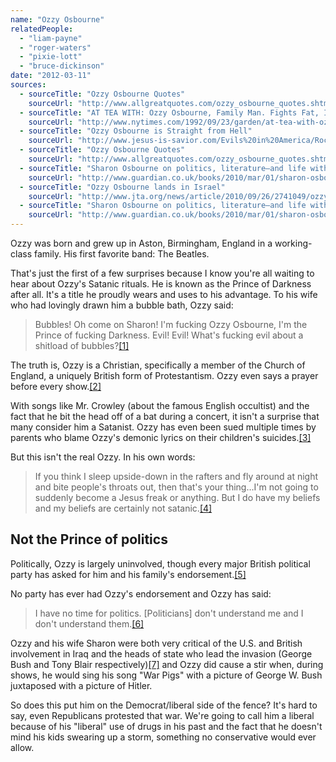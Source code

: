 ```yaml
---
name: "Ozzy Osbourne"
relatedPeople:
  - "liam-payne"
  - "roger-waters"
  - "pixie-lott"
  - "bruce-dickinson"
date: "2012-03-11"
sources:
  - sourceTitle: "Ozzy Osbourne Quotes"
    sourceUrl: "http://www.allgreatquotes.com/ozzy_osbourne_quotes.shtml"
  - sourceTitle: "AT TEA WITH: Ozzy Osbourne, Family Man. Fights Fat, Is Good With Kids"
    sourceUrl: "http://www.nytimes.com/1992/09/23/garden/at-tea-with-ozzy-osbourne-family-man-fights-fat-is-good-with-kids.html?pagewanted=all"
  - sourceTitle: "Ozzy Osbourne is Straight from Hell"
    sourceUrl: "http://www.jesus-is-savior.com/Evils%20in%20America/Rock-n-Roll/ozzy.htm"
  - sourceTitle: "Ozzy Osbourne Quotes"
    sourceUrl: "http://www.allgreatquotes.com/ozzy_osbourne_quotes.shtml"
  - sourceTitle: "Sharon Osbourne on politics, literature–and life with Ozzy"
    sourceUrl: "http://www.guardian.co.uk/books/2010/mar/01/sharon-osbourne-politics-literature-ozzy"
  - sourceTitle: "Ozzy Osbourne lands in Israel"
    sourceUrl: "http://www.jta.org/news/article/2010/09/26/2741049/ozzy-osbourne-lands-in-israel"
  - sourceTitle: "Sharon Osbourne on politics, literature–and life with Ozzy"
    sourceUrl: "http://www.guardian.co.uk/books/2010/mar/01/sharon-osbourne-politics-literature-ozzy"
---
```


Ozzy was born and grew up in Aston, Birmingham, England in a working-class family. His first favorite band: The Beatles.

That's just the first of a few surprises because I know you're all waiting to hear about Ozzy's Satanic rituals. He is known as the Prince of Darkness after all. It's a title he proudly wears and uses to his advantage. To his wife who had lovingly drawn him a bubble bath, Ozzy said:

>Bubbles! Oh come on Sharon! I'm fucking Ozzy Osbourne, I'm the Prince of fucking Darkness. Evil! Evil! What's fucking evil about a shitload of bubbles?<a class="source-citation" href="http://www.allgreatquotes.com/ozzy_osbourne_quotes.shtml" title="Ozzy Osbourne Quotes">[1]</a>

The truth is, Ozzy is a Christian, specifically a member of the Church of England, a uniquely British form of Protestantism. Ozzy even says a prayer before every show.<a class="source-citation" href="http://www.nytimes.com/1992/09/23/garden/at-tea-with-ozzy-osbourne-family-man-fights-fat-is-good-with-kids.html?pagewanted=all" title="AT TEA WITH: Ozzy Osbourne, Family Man. Fights Fat, Is Good With Kids">[2]</a>

With songs like Mr. Crowley (about the famous English occultist) and the fact that he bit the head off of a bat during a concert, it isn't a surprise that many consider him a Satanist. Ozzy has even been sued multiple times by parents who blame Ozzy's demonic lyrics on their children's suicides.<a class="source-citation" href="http://www.jesus-is-savior.com/Evils%20in%20America/Rock-n-Roll/ozzy.htm" title="Ozzy Osbourne is Straight from Hell">[3]</a>

But this isn't the real Ozzy. In his own words:

>If you think I sleep upside-down in the rafters and fly around at night and bite people's throats out, then that's your thing…I'm not going to suddenly become a Jesus freak or anything. But I do have my beliefs and my beliefs are certainly not satanic.<a class="source-citation" href="http://www.allgreatquotes.com/ozzy_osbourne_quotes.shtml" title="Ozzy Osbourne Quotes">[4]</a>

## 

## Not the Prince of politics

Politically, Ozzy is largely uninvolved, though every major British political party has asked for him and his family's endorsement.<a class="source-citation" href="http://www.guardian.co.uk/books/2010/mar/01/sharon-osbourne-politics-literature-ozzy" title="Sharon Osbourne on politics, literature–and life with Ozzy">[5]</a>

No party has ever had Ozzy's endorsement and Ozzy has said:

>I have no time for politics. [Politicians] don't understand me and I don't understand them.<a class="source-citation" href="http://www.jta.org/news/article/2010/09/26/2741049/ozzy-osbourne-lands-in-israel" title="Ozzy Osbourne lands in Israel">[6]</a>

Ozzy and his wife Sharon were both very critical of the U.S. and British involvement in Iraq and the heads of state who lead the invasion (George Bush and Tony Blair respectively)<a class="source-citation" href="http://www.guardian.co.uk/books/2010/mar/01/sharon-osbourne-politics-literature-ozzy" title="Sharon Osbourne on politics, literature–and life with Ozzy">[7]</a> and Ozzy did cause a stir when, during shows, he would sing his song "War Pigs" with a picture of George W. Bush juxtaposed with a picture of Hitler.

So does this put him on the Democrat/liberal side of the fence? It's hard to say, even Republicans protested that war. We're going to call him a liberal because of his "liberal" use of drugs in his past and the fact that he doesn't mind his kids swearing up a storm, something no conservative would ever allow.